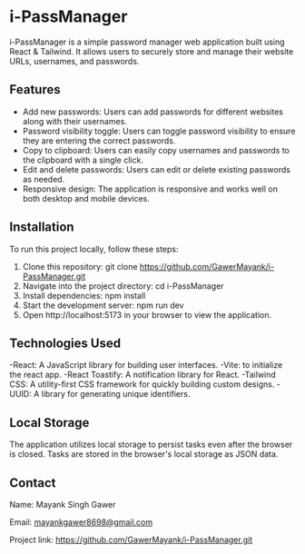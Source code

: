 # i-PassManager

i-PassManager is a simple password manager web application built using React & Tailwind. It allows users to securely store and manage their website URLs, usernames, and passwords.

## Features

- Add new passwords: Users can add passwords for different websites along with their usernames.
- Password visibility toggle: Users can toggle password visibility to ensure they are entering the correct passwords.
- Copy to clipboard: Users can easily copy usernames and passwords to the clipboard with a single click.
- Edit and delete passwords: Users can edit or delete existing passwords as needed.
- Responsive design: The application is responsive and works well on both desktop and mobile devices.

## Installation

To run this project locally, follow these steps:

1. Clone this repository: git clone https://github.com/GawerMayank/i-PassManager.git
2. Navigate into the project directory: cd i-PassManager
3. Install dependencies: npm install
4. Start the development server: npm run dev
5. Open http://localhost:5173 in your browser to view the application.

## Technologies Used

-React: A JavaScript library for building user interfaces.
-Vite: to initialize the react app.
-React Toastify: A notification library for React.
-Tailwind CSS: A utility-first CSS framework for quickly building custom designs.
-UUID: A library for generating unique identifiers.

## Local Storage

The application utilizes local storage to persist tasks even after the browser is closed. Tasks are stored in the browser's local storage as JSON data.

## Contact

Name: Mayank Singh Gawer

Email: mayankgawer8698@gmail.com

Project link: https://github.com/GawerMayank/i-PassManager.git
